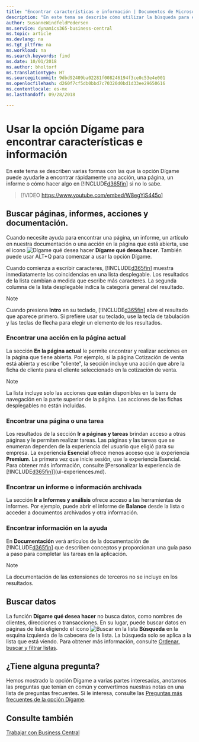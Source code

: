 ```yaml
---
title: "Encontrar características e información | Documentos de Microsoft"
description: "En este tema se describe cómo utilizar la búsqueda para encontrar acciones, páginas, informes, documentación y datos."
author: SusanneWindfeldPedersen
ms.service: dynamics365-business-central
ms.topic: article
ms.devlang: na
ms.tgt_pltfrm: na
ms.workload: na
ms.search.keywords: find
ms.date: 10/01/2018
ms.author: bholtorf
ms.translationtype: HT
ms.sourcegitcommit: 9dbd92409ba02281f008246194f3ce0c53e4e001
ms.openlocfilehash: d260f7cf5db0bbd7c70320d0bd1d33ee29650616
ms.contentlocale: es-mx
ms.lasthandoff: 09/28/2018

---
```

# <a name="using-tell-me-to-find-features-and-information"></a>Usar la opción Dígame para encontrar características e información  
En este tema se describen varias formas con las que la opción Dígame puede ayudarle a encontrar rápidamente una acción, una página, un informe o cómo hacer algo en [!INCLUDE[d365fin](includes/d365fin_md.md)] si no lo sabe.  

> [!VIDEO https://www.youtube.com/embed/W8egYiS445o]

## <a name="find-pages-reports-actions-and-documentation"></a>Buscar páginas, informes, acciones y documentación. 
Cuando necesite ayuda para encontrar una página, un informe, un artículo en nuestra documentación o una acción en la página que está abierta, use el icono ![Dígame qué desea hacer](media/ui-search/search.png "Buscar por página o informe") **Dígame qué desea hacer**. También puede usar ALT+Q para comenzar a usar la opción Dígame.

Cuando comienza a escribir caracteres, [!INCLUDE[d365fin](includes/d365fin_md.md)] muestra inmediatamente las coincidencias en una lista desplegable. Los resultados de la lista cambian a medida que escribe más caracteres. La segunda columna de la lista desplegable indica la categoría general del resultado.   

> [!NOTE]  
>   Cuando presiona **Intro** en su teclado, [!INCLUDE[d365fin](includes/d365fin_md.md)] abre el resultado que aparece primero. Si prefiere usar su teclado, use la tecla de tabulación y las teclas de flecha para elegir un elemento de los resultados.

### <a name="find-an-action-on-the-current-page"></a>Encontrar una acción en la página actual
La sección **En la página actual** le permite encontrar y realizar acciones en la página que tiene abierta. Por ejemplo, si la página Cotización de venta está abierta y escribe "cliente", la sección incluye una acción que abre la ficha de cliente para el cliente seleccionado en la cotización de venta. 

> [!NOTE]  
>   La lista incluye solo las acciones que están disponibles en la barra de navegación en la parte superior de la página. Las acciones de las fichas desplegables no están incluidas.  

### <a name="find-a-page-or-a-task"></a>Encontrar una página o una tarea
Los resultados de la sección **Ir a páginas y tareas** brindan acceso a otras páginas y le permiten realizar tareas. Las páginas y las tareas que se enumeran dependen de la experiencia del usuario que eligió para su empresa. La experiencia **Esencial** ofrece menos acceso que la experiencia **Premium**. La primera vez que inicie sesión, use la experiencia Esencial. Para obtener más información, consulte [Personalizar la experiencia de [!INCLUDE[d365fin](includes/d365fin_md.md)]](ui-experiences.md).

### <a name="find-a-report-or-archived-information"></a>Encontrar un informe o información archivada
La sección **Ir a Informes y análisis** ofrece acceso a las herramientas de informes. Por ejemplo, puede abrir el informe de **Balance** desde la lista o acceder a documentos archivados y otra información.  

### <a name="find-information-in-the-help"></a>Encontrar información en la ayuda
En **Documentación** verá artículos de la documentación de [!INCLUDE[d365fin](includes/d365fin_md.md)] que describen conceptos y proporcionan una guía paso a paso para completar las tareas en la aplicación.    

> [!NOTE]  
>   La documentación de las extensiones de terceros no se incluye en los resultados. 

## <a name="searching-for-data"></a>Buscar datos
La función **Dígame qué desea hacer** no busca datos, como nombres de clientes, direcciones o transacciones. En su lugar, puede buscar datos en páginas de lista eligiendo el icono ![Buscar en la lista](media/ui-search/search-list.png "icono Buscar en la lista") **Búsqueda** en la esquina izquierda de la cabecera de la lista. La búsqueda solo se aplica a la lista que está viendo. Para obtener más información, consulte [Ordenar, buscar y filtrar listas](ui-enter-criteria-filters.md).

## <a name="questions"></a>¿Tiene alguna pregunta?
Hemos mostrado la opción Dígame a varias partes interesadas, anotamos las preguntas que tenían en común y convertimos nuestras notas en una lista de preguntas frecuentes. Si le interesa, consulte las [Preguntas más frecuentes de la opción Dígame](ui-search-faq.md).

## <a name="see-also"></a>Consulte también
[Trabajar con Business Central](ui-work-product.md)
